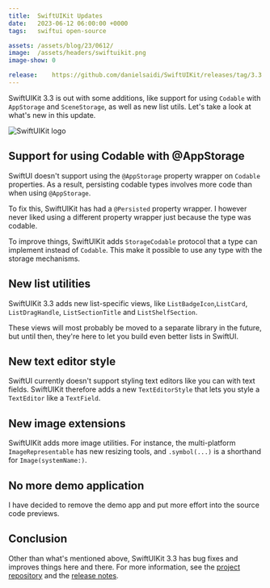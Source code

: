 ```yaml
---
title:  SwiftUIKit Updates
date:   2023-06-12 06:00:00 +0000
tags:   swiftui open-source

assets: /assets/blog/23/0612/
image:  /assets/headers/swiftuikit.png
image-show: 0

release:    https://github.com/danielsaidi/SwiftUIKit/releases/tag/3.3.0
---
```


SwiftUIKit 3.3 is out with some additions, like support for using `Codable` with `AppStorage` and `SceneStorage`, as well as new list utils. Let's take a look at what's new in this update.

![SwiftUIKit logo]({{page.image}})


## Support for using Codable with @AppStorage

SwiftUI doesn't support using the `@AppStorage` property wrapper on `Codable` properties. As a result, persisting codable types involves more code than when using `@AppStorage`.

To fix this, SwiftUIKit has had a `@Persisted` property wrapper. I however never liked using a different property wrapper just because the type was codable.

To improve things, SwiftUIKit adds `StorageCodable` protocol that a type can implement instead of `Codable`. This make it possible to use any type with the storage mechanisms.


## New list utilities

SwiftUIKit 3.3 adds new list-specific views, like `ListBadgeIcon`,`ListCard`, `ListDragHandle`, `ListSectionTitle` and `ListShelfSection`.

These views will most probably be moved to a separate library in the future, but until then, they're here to let you build even better lists in SwiftUI.


## New text editor style

SwiftUI currently doesn't support styling text editors like you can with text fields. SwiftUIKit therefore adds a new `TextEditorStyle` that lets you style a `TextEditor` like a `TextField`.


## New image extensions

SwiftUIKit adds more image utilities. For instance, the multi-platform `ImageRepresentable` has new resizing tools, and `.symbol(...)` is a shorthand for `Image(systemName:)`.


## No more demo application

I have decided to remove the demo app and put more effort into the source code previews.


## Conclusion

Other than what's mentioned above, SwiftUIKit 3.3 has bug fixes and improves things here and there. For more information, see the [project repository]({{site.swiftuikit}}) and the [release notes]({{page.release}}).